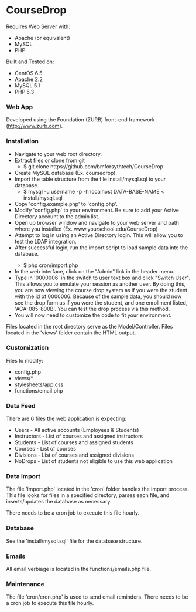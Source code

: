 <h1>CourseDrop</h1>

Requires Web Server with:
<ul>
<li>Apache (or equivalent)</li>
<li>MySQL</li>
<li>PHP</li>
</ul>

Built and Tested on:
<ul>
<li>CentOS 6.5</li>
<li>Apache 2.2</li>
<li>MySQL 5.1</li>
<li>PHP 5.3</li>
</ul>

<h3>Web App</h3>

Developed using the Foundation (ZURB) front-end framework (http://www.zurb.com).

<h3>Installation</h3>

<ul>
<li>Navigate to your web root directory.
<li>Extract files or clone from git
    <ul>
    <li>$ git clone https://github.com/bmforsythtech/CourseDrop</li>
    </ul>
<li>Create MySQL database (Ex. coursedrop).
<li>Import the table structure from the file install/mysql.sql to your database.
    <ul>
    <li>$ mysql -u username -p -h localhost DATA-BASE-NAME < install/mysql.sql</li>
    </ul>
<li>Copy 'config.example.php' to 'config.php'.</li>
<li>Modify 'config.php' to your environment. Be sure to add your Active Directory account to the admin list.</li>
<li>Open up browser window and navigate to your web server and path where you installed (Ex. www.yourschool.edu/CourseDrop)</li>
<li>Attempt to log in using an Active Directory login.  This will allow you to test the LDAP integration.</li>
<li>After successful login, run the import script to load sample data into the database.</li>
    <ul>
    <li>$ php cron/import.php</li>
    </ul>
<li>In the web interface, click on the "Admin" link in the header menu.</li>
<li>Type in '0000006' in the switch to user text box and click "Switch User".  This allows you to emulate your session as another user.  By doing this, you are now viewing the course drop system as if you were the student with the id of 0000006.  Because of the sample data, you should now see the drop form as if you were the student, and one enrollment listed, 'ACA-085-800B'.  You can test the drop process via this method.</li>
<li>You will now need to customize the code to fit your environment.</li>
</ul>

Files located in the root directory serve as the Model/Controller.  Files
located in the 'views' folder contain the HTML output.

<h3>Customization</h3>

Files to modify:
<ul>
<li>config.php</li>
<li>views/*</li>
<li>stylesheets/app.css</li>
<li>functions/email.php</li>
</ul>

<h3>Data Feed</h3>

There are 6 files the web application is expecting:
<ul>
<li>Users - All active accounts (Employees & Students)</li>
<li>Instructors - List of courses and assigned instructors</li>
<li>Students - List of courses and assigned students</li>
<li>Courses - List of courses</li>
<li>Divisions - List of courses and assigned divisions</li>
<li>NoDrops - List of students not eligible to use this web application</li>
</ul>

<h3>Data Import</h3>

The file 'import.php' located in the 'cron' folder handles the import process.
This file looks for files in a specified directory, parses each file, and
inserts/updates the database as necessary.

There needs to be a cron job to execute this file hourly.

<h3>Database</h3>

See the 'install/mysql.sql' file for the database structure.

<h3>Emails</h3>

All email verbiage is located in the functions/emails.php file.

<h3>Maintenance</h3>

The file 'cron/cron.php' is used to send email reminders.  There needs to be a
cron job to execute this file hourly.
